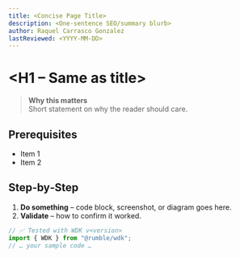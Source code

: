 ```yaml
---
title: <Concise Page Title>
description: <One‑sentence SEO/summary blurb>
author: Raquel Carrasco Gonzalez
lastReviewed: <YYYY-MM-DD>
---
```


# <H1 – Same as title>

> **Why this matters**  
> Short statement on why the reader should care.

## Prerequisites
- Item 1
- Item 2

## Step‑by‑Step
1. **Do something** – code block, screenshot, or diagram goes here.
2. **Validate** – how to confirm it worked.

```typescript
// ✅ Tested with WDK v<version>
import { WDK } from "@rumble/wdk";
// … your sample code …